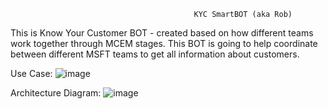                                              KYC SmartBOT (aka Rob)

This is Know Your Customer BOT - created based on how different teams work together through MCEM stages.
This BOT is going to help coordinate between different MSFT teams to get all information about customers.

Use Case: 
![image](https://github.com/nileshvj2/kycRobBot/assets/111443992/e9378440-b442-4ccf-a53e-b86c3e454d1d)

Architecture Diagram: 
![image](https://github.com/nileshvj2/kycRobBot/assets/111443992/e09cbbe4-2f07-4ba5-81d5-42d358849fc9)

